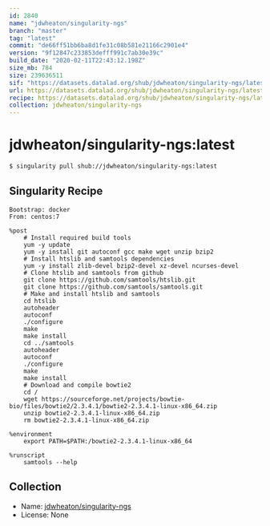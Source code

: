 ```yaml
---
id: 2840
name: "jdwheaton/singularity-ngs"
branch: "master"
tag: "latest"
commit: "de66ff51bb6ba8d1fe31c08b581e21166c2901e4"
version: "9f12847c233853defff991c7ab30e39c"
build_date: "2020-02-11T22:43:12.198Z"
size_mb: 784
size: 239636511
sif: "https://datasets.datalad.org/shub/jdwheaton/singularity-ngs/latest/2020-02-11-de66ff51-9f12847c/9f12847c233853defff991c7ab30e39c.simg"
url: https://datasets.datalad.org/shub/jdwheaton/singularity-ngs/latest/2020-02-11-de66ff51-9f12847c/
recipe: https://datasets.datalad.org/shub/jdwheaton/singularity-ngs/latest/2020-02-11-de66ff51-9f12847c/Singularity
collection: jdwheaton/singularity-ngs
---
```


# jdwheaton/singularity-ngs:latest

```bash
$ singularity pull shub://jdwheaton/singularity-ngs:latest
```

## Singularity Recipe

```singularity
Bootstrap: docker
From: centos:7

%post
	# Install required build tools
    yum -y update
    yum -y install git autoconf gcc make wget unzip bzip2
    # Install htslib and samtools dependencies
    yum -y install zlib-devel bzip2-devel xz-devel ncurses-devel
    # Clone htslib and samtools from github
    git clone https://github.com/samtools/htslib.git
    git clone https://github.com/samtools/samtools.git
    # Make and install htslib and samtools
    cd htslib
    autoheader
    autoconf
    ./configure
    make
    make install
    cd ../samtools
    autoheader
    autoconf
    ./configure
    make
    make install
    # Download and compile bowtie2
    cd /
    wget https://sourceforge.net/projects/bowtie-bio/files/bowtie2/2.3.4.1/bowtie2-2.3.4.1-linux-x86_64.zip
    unzip bowtie2-2.3.4.1-linux-x86_64.zip
    rm bowtie2-2.3.4.1-linux-x86_64.zip

%environment
	export PATH=$PATH:/bowtie2-2.3.4.1-linux-x86_64

%runscript
    samtools --help
```

## Collection

 - Name: [jdwheaton/singularity-ngs](https://github.com/jdwheaton/singularity-ngs)
 - License: None

